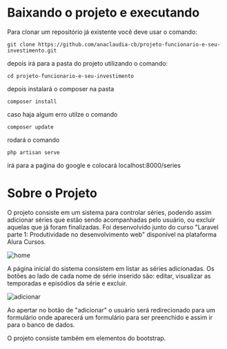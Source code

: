<h1>Baixando o projeto e executando</h1>

Para clonar um repositório já existente você deve usar o comando: 

```
git clone https://github.com/anaclaudia-cb/projeto-funcionario-e-seu-investimento.git
```

depois irá para a pasta do projeto utilizando o comando:

```
cd projeto-funcionario-e-seu-investimento
```

depois instalará o composer na pasta

```
composer install
```

caso haja algum erro utilze o comando
```
composer update
```

rodará o comando

```
php artisan serve
```

irá para a paǵina do google e colocará localhost:8000/series

<h1>Sobre o Projeto</h1>

O projeto consiste em um sistema para controlar séries, podendo assim adicionar séries que estão sendo acompanhadas pelo usuário, ou excluir aquelas que já foram finalizadas. Foi desenvolvido junto do curso "Laravel parte 1: Produtividade no desenvolvimento web" disponível na plataforma Alura Cursos.

![home](https://imgur.com/cyqxzli.png)

A página inicial do sistema consistem em listar as séries adicionadas. Os botões ao lado de cada nome de série inserido são: editar, visualizar as temporadas e episódios da série e excluir.

![adicionar](https://imgur.com/wrC6LQO.png)

Ao apertar no botão de "adicionar" o usuário será redirecionado para um formulário onde aparecerá um formulário para ser preenchido e assim ir para o banco de dados.

O projeto consiste também em elementos do bootstrap.
